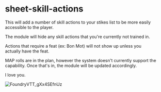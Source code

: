 # sheet-skill-actions

This will add a number of skill actions to your stikes list to be more easily accessible to the player.

The module will hide any skill actions that you're currently not trained in.

Actions that require a feat (ex: Bon Mot) will not show up unless you actually have the feat.

MAP rolls are in the plan, however the system doesn't currently support the capability. Once that's in, the module will be updated accordingly.

I love you.

![FoundryVTT_gXx4SEfnUz](https://user-images.githubusercontent.com/478289/146876931-e4c97f10-7508-46f7-a949-f29f670d9068.png)
